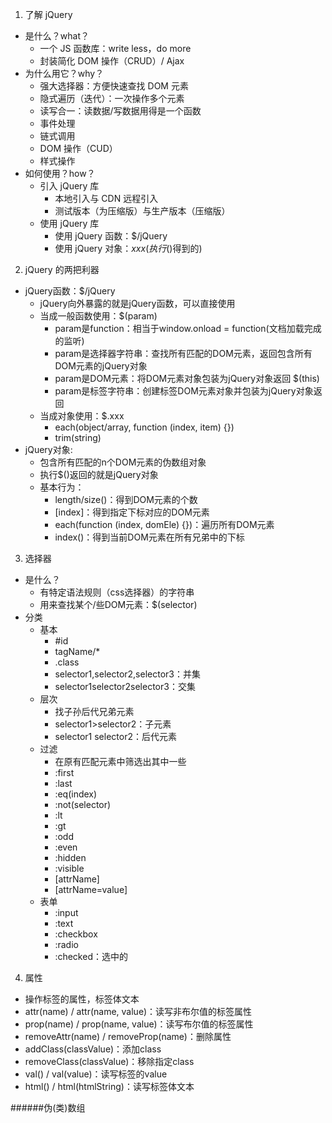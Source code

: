 1. 了解 jQuery
  - 是什么？what？
    - 一个 JS 函数库：write less，do more
    - 封装简化 DOM 操作（CRUD）/ Ajax
  - 为什么用它？why？
    - 强大选择器：方便快速查找 DOM 元素
    - 隐式遍历（迭代）：一次操作多个元素
    - 读写合一：读数据/写数据用得是一个函数
    - 事件处理
    - 链式调用
    - DOM 操作（CUD）
    - 样式操作
  - 如何使用？how？
    - 引入 jQuery 库
      - 本地引入与 CDN 远程引入
      - 测试版本（为压缩版）与生产版本（压缩版）
    - 使用 jQuery 库
      - 使用 jQuery 函数：$/jQuery
      - 使用 jQuery 对象：$xxx(执行$()得到的)
2. jQuery 的两把利器
  - jQuery函数：$/jQuery
    - jQuery向外暴露的就是jQuery函数，可以直接使用
    - 当成一般函数使用：$(param)
      - param是function：相当于window.onload = function(文档加载完成的监听)
      - param是选择器字符串：查找所有匹配的DOM元素，返回包含所有DOM元素的jQuery对象
      - param是DOM元素：将DOM元素对象包装为jQuery对象返回 $(this)
      - param是标签字符串：创建标签DOM元素对象并包装为jQuery对象返回
    - 当成对象使用：$.xxx
      - each(object/array, function (index, item) {})
      - trim(string)
  - jQuery对象:
    - 包含所有匹配的n个DOM元素的伪数组对象
    - 执行$()返回的就是jQuery对象
    - 基本行为：
      - length/size()：得到DOM元素的个数
      - [index]：得到指定下标对应的DOM元素
      - each(function (index, domEle) {})：遍历所有DOM元素
      - index()：得到当前DOM元素在所有兄弟中的下标
3. 选择器
  - 是什么？
    - 有特定语法规则（css选择器）的字符串
    - 用来查找某个/些DOM元素：$(selector)
  - 分类
    - 基本
      - #id
      - tagName/*
      - .class
      - selector1,selector2,selector3：并集
      - selector1selector2selector3：交集
    - 层次
      - 找子孙后代兄弟元素
      - selector1>selector2：子元素
      - selector1 selector2：后代元素
    - 过滤
      - 在原有匹配元素中筛选出其中一些
      - :first
      - :last
      - :eq(index)
      - :not(selector)
      - :lt
      - :gt
      - :odd
      - :even
      - :hidden
      - :visible
      - [attrName]
      - [attrName=value]
    - 表单
      - :input
      - :text
      - :checkbox
      - :radio
      - :checked：选中的
4. 属性
  - 操作标签的属性，标签体文本
  - attr(name) / attr(name, value)：读写非布尔值的标签属性
  - prop(name) / prop(name, value)：读写布尔值的标签属性
  - removeAttr(name) / removeProp(name)：删除属性
  - addClass(classValue)：添加class
  - removeClass(classValue)：移除指定class
  - val() / val(value)：读写标签的value
  - html() / html(htmlString)：读写标签体文本

######伪(类)数组
